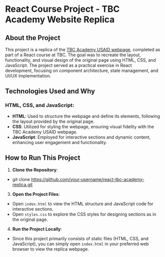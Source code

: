 # React Course Project - TBC Academy Website Replica

## About the Project

This project is a replica of the [TBC Academy USAID webpage](https://www.tbcacademy.ge/usaid), completed as part of a React course at TBC. The goal was to recreate the layout, functionality, and visual design of the original page using HTML, CSS, and JavaScript. The project served as a practical exercise in React development, focusing on component architecture, state management, and UI/UX implementation.

## Technologies Used and Why

### HTML, CSS, and JavaScript:
- **HTML**: Used to structure the webpage and define its elements, following the layout provided by the original page.
- **CSS**: Utilized for styling the webpage, ensuring visual fidelity with the TBC Academy USAID webpage.
- **JavaScript**: Employed for interactive sections and dynamic content, enhancing user engagement and functionality.
  
## How to Run This Project
1. **Clone the Repository**:
- git clone https://github.com/your-username/react-tbc-academy-replica.git

3. **Open the Project Files**:
- Open `index.html` to view the HTML structure and JavaScript code for interactive sections.
- Open `styles.css` to explore the CSS styles for designing sections as in the original page.
4. **Run the Project Locally**:
- Since this project primarily consists of static files (HTML, CSS, and JavaScript), you can simply open `index.html` in your preferred web browser to view the replica webpage.

